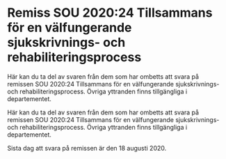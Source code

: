 # Remiss SOU 2020:24 Tillsammans för en välfungerande sjukskrivnings- och rehabiliteringsprocess

Här kan du ta del av svaren från dem som har ombetts att svara på remissen SOU 2020:24 Tillsammans för en välfungerande sjukskrivnings- och rehabiliteringsprocess. Övriga yttranden finns tillgängliga i departementet.

Här kan du ta del av svaren från dem som har ombetts att svara på remissen SOU 2020:24 Tillsammans för en välfungerande sjukskrivnings- och rehabiliteringsprocess. Övriga yttranden finns tillgängliga i departementet.

Sista dag att svara på remissen är den 18 augusti 2020.
